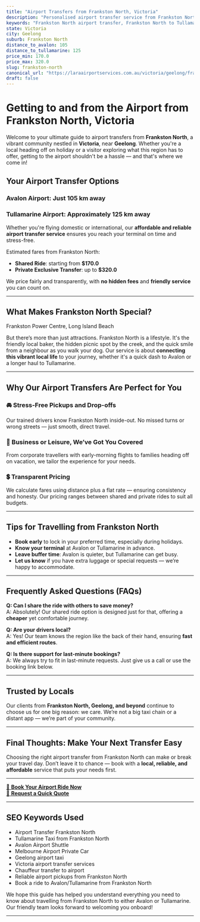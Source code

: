 ```yaml
---
title: "Airport Transfers from Frankston North, Victoria"
description: "Personalised airport transfer service from Frankston North to Avalon and Tullamarine airports. Enjoy a smooth, affordable ride with us!"
keywords: "Frankston North airport transfer, Frankston North to Tullamarine, Frankston North to Avalon, airport taxi Frankston North, private airport transfer Frankston North, shared ride Frankston North, Frankston North transfers, airport shuttle Frankston North, book Frankston North airport taxi, affordable Frankston North airport transfer, Frankston North airport transfer service, airport transfer Geelong, airport transfer Melbourne, Melbourne airport taxi, airport transfers Victoria, Tullamarine airport shuttle, Avalon airport transfers, Melbourne private transfer, airport transport services Melbourne"
state: Victoria
city: Geelong
suburb: Frankston North
distance_to_avalon: 105
distance_to_tullamarine: 125
price_min: 170.0
price_max: 320.0
slug: frankston-north
canonical_url: "https://laraairportservices.com.au/victoria/geelong/frankston-north/"
draft: false
---
```


# Getting to and from the Airport from Frankston North, Victoria

Welcome to your ultimate guide to airport transfers from **Frankston North**, a vibrant community nestled in **Victoria**, near **Geelong**. Whether you're a local heading off on holiday or a visitor exploring what this region has to offer, getting to the airport shouldn't be a hassle — and that's where we come in!

## Your Airport Transfer Options

### Avalon Airport: Just 105 km away  
### Tullamarine Airport: Approximately 125 km away

Whether you're flying domestic or international, our **affordable and reliable airport transfer service** ensures you reach your terminal on time and stress-free.

Estimated fares from Frankston North:
- **Shared Ride**: starting from **$170.0**
- **Private Exclusive Transfer**: up to **$320.0**

We price fairly and transparently, with **no hidden fees** and **friendly service** you can count on.

---

## What Makes Frankston North Special?

Frankston Power Centre, Long Island Beach

But there’s more than just attractions. Frankston North is a lifestyle. It's the friendly local baker, the hidden picnic spot by the creek, and the quick smile from a neighbour as you walk your dog. Our service is about **connecting this vibrant local life** to your journey, whether it's a quick dash to Avalon or a longer haul to Tullamarine.

---

## Why Our Airport Transfers Are Perfect for You

### 🚘 Stress-Free Pickups and Drop-offs
Our trained drivers know Frankston North inside-out. No missed turns or wrong streets — just smooth, direct travel.

### 💼 Business or Leisure, We’ve Got You Covered
From corporate travellers with early-morning flights to families heading off on vacation, we tailor the experience for your needs.

### 💲 Transparent Pricing
We calculate fares using distance plus a flat rate — ensuring consistency and honesty. Our pricing ranges between shared and private rides to suit all budgets.

---

## Tips for Travelling from Frankston North

- **Book early** to lock in your preferred time, especially during holidays.
- **Know your terminal** at Avalon or Tullamarine in advance.
- **Leave buffer time**: Avalon is quieter, but Tullamarine can get busy.
- **Let us know** if you have extra luggage or special requests — we’re happy to accommodate.

---

## Frequently Asked Questions (FAQs)

**Q: Can I share the ride with others to save money?**  
A: Absolutely! Our shared ride option is designed just for that, offering a **cheaper** yet comfortable journey.

**Q: Are your drivers local?**  
A: Yes! Our team knows the region like the back of their hand, ensuring **fast and efficient routes**.

**Q: Is there support for last-minute bookings?**  
A: We always try to fit in last-minute requests. Just give us a call or use the booking link below.

---

## Trusted by Locals

Our clients from **Frankston North, Geelong, and beyond** continue to choose us for one big reason: we care. We’re not a big taxi chain or a distant app — we’re part of your community.

---

## Final Thoughts: Make Your Next Transfer Easy

Choosing the right airport transfer from Frankston North can make or break your travel day. Don’t leave it to chance — book with a **local, reliable, and affordable** service that puts your needs first.

---

[📅 **Book Your Airport Ride Now**](https://laraairportservices.square.site/s/appointments)  
[📧 **Request a Quick Quote**](https://laraairportservices.square.site/contact-us)

---

## SEO Keywords Used
- Airport Transfer Frankston North
- Tullamarine Taxi from Frankston North
- Avalon Airport Shuttle
- Melbourne Airport Private Car
- Geelong airport taxi
- Victoria airport transfer services
- Chauffeur transfer to airport
- Reliable airport pickups from Frankston North
- Book a ride to Avalon/Tullamarine from Frankston North

We hope this guide has helped you understand everything you need to know about travelling from Frankston North to either Avalon or Tullamarine. Our friendly team looks forward to welcoming you onboard!

---
